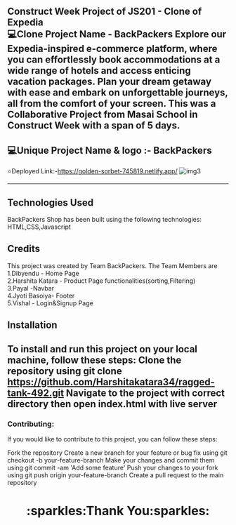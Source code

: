 Construct Week Project of JS201 - Clone of Expedia
<br/>
:computer:Clone Project Name - BackPackers
Explore our Expedia-inspired e-commerce platform, where you can effortlessly book accommodations at a wide range of hotels and access enticing vacation packages. Plan your dream getaway with ease and embark on unforgettable journeys, all from the comfort of your screen. This was a Collaborative Project from Masai School in Construct Week with a span of 5 days.
---
:computer:Unique Project Name & logo :- BackPackers
---
:star:Deployed Link:-https://golden-sorbet-745819.netlify.app/
![img3](https://github.com/Harshitakatara34/Clone-of-Expedia/assets/112870595/380711f1-0090-4232-80fb-67ff9d5f416b)

---
 ## Technologies Used
BackPackers Shop has been built using the following technologies:
HTML,CSS,Javascript
## Credits
This project was created by Team BackPackers. The Team Members are
<br>
1.Dibyendu - Home Page
<br>
2.Harshita Katara -  Product Page functionalities(sorting,Filtering)
<br>
3.Payal -Navbar
<br>
4.Jyoti Basoiya-  Footer
<br>
5.Vishal - Login&Signup Page
## Installation
To install and run this project on your local machine, follow these steps:
Clone the repository using git clone https://github.com/Harshitakatara34/ragged-tank-492.git
Navigate to the project with correct directory
then open index.html with live server
---

### Contributing:

If you would like to contribute to this project, you can follow these steps:

Fork the repository
Create a new branch for your feature or bug fix using git checkout -b your-feature-branch
Make your changes and commit them using git commit -am 'Add some feature'
Push your changes to your fork using git push origin your-feature-branch
Create a pull request to the main repository


<h1 align="center">:sparkles:Thank You:sparkles:</h1>
